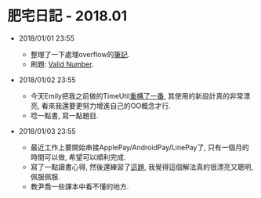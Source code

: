 # 肥宅日記 - 2018.01

* 2018/01/01 23:55
    * 整理了一下處理overflow的[筆記](https://yotsuba1022.gitbooks.io/scrapbook/content/412-overflow-of-digits.html).
    * 刷題: [Valid Number](https://github.com/yotsuba1022/LeetCode/commit/6ad5803d7108e787907620c0e3c1ebaafee27f8d).

* 2018/01/02 23:55
    * 今天Emily把我之前做的TimeUtil[重構了一番](https://github.com/yotsuba1022/uruz7-util/blob/master/src/main/java/uruz7/commons/util/time/TimeFormat.java), 其使用的新設計真的非常漂亮, 看來我還要更努力增進自己的OO概念才行.
    * 唸一點書, 寫一點題目.

* 2018/01/03 23:55
    * 最近工作上要開始串接ApplePay/AndroidPay/LinePay了, 只有一個月的時間可以做, 希望可以順利完成.
    * 寫了一點讀書心得, 然後還練習了[這題](https://github.com/yotsuba1022/LeetCode/commit/37c71694fdb975c65b5e28a23b21b2461ac45603), 我覺得這個解法真的很漂亮又聰明, 佩服佩服.
    * 教尹喬一些課本中看不懂的地方.
